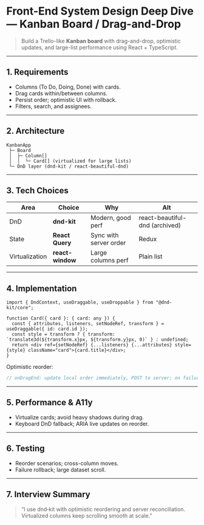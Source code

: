 # Front-End System Design Deep Dive — Kanban Board / Drag-and-Drop

> Build a Trello-like **Kanban board** with drag-and-drop, optimistic updates, and large-list performance using React + TypeScript.

---

## 1. Requirements
- Columns (To Do, Doing, Done) with cards.
- Drag cards within/between columns.
- Persist order; optimistic UI with rollback.
- Filters, search, and assignees.

---

## 2. Architecture
```
KanbanApp
 ├─ Board
 │  ├─ Column[]
 │  │  └─ Card[] (virtualized for large lists)
 └─ DnD layer (dnd-kit / react-beautiful-dnd)
```

---

## 3. Tech Choices
| Area | Choice | Why | Alt |
|---|---|---|---|
| DnD | **dnd-kit** | Modern, good perf | react-beautiful-dnd (archived) |
| State | **React Query** | Sync with server order | Redux |
| Virtualization | **react-window** | Large columns perf | Plain list |

---

## 4. Implementation

```tsx
import { DndContext, useDraggable, useDroppable } from "@dnd-kit/core";

function Card({ card }: { card: any }) {
  const { attributes, listeners, setNodeRef, transform } = useDraggable({ id: card.id });
  const style = transform ? { transform: `translate3d(${transform.x}px, ${transform.y}px, 0)` } : undefined;
  return <div ref={setNodeRef} {...listeners} {...attributes} style={style} className="card">{card.title}</div>;
}
```

Optimistic reorder:
```ts
// onDragEnd: update local order immediately, POST to server; on failure, rollback
```

---

## 5. Performance & A11y
- Virtualize cards; avoid heavy shadows during drag.
- Keyboard DnD fallback; ARIA live updates on reorder.

---

## 6. Testing
- Reorder scenarios; cross-column moves.
- Failure rollback; large dataset scroll.

---

## 7. Interview Summary
> “I use dnd‑kit with optimistic reordering and server reconciliation. Virtualized columns keep scrolling smooth at scale.”
